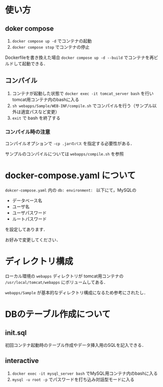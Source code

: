 # 使い方

## doker compose

1. `docker compose up -d` でコンテナの起動
2. `docker compose stop` でコンテナの停止

Dockerfileを書き換えた場合 `docker compose up -d --build` でコンテナを再ビルドして起動できる．

## コンパイル

1. コンテナが起動した状態で `docker exec -it tomcat_server bash` を行いtomcat用コンテナ内のbashに入る
2. `sh webapps/Sample/WEB-INF/compile.sh` でコンパイルを行う（サンプル以外は適宜パスなど変更）
3. `exit` で bash を終了する

### コンパイル時の注意

コンパイルオプションで `-cp .jarのパス` を指定する必要性がある．

サンプルのコンパイルについては `webapps/compile.sh` を参照


# docker-compose.yaml について

`dokcer-compose.yaml` 内の `db: environment: ` 以下にて，MySQLの

- データベース名
- ユーザ名
- ユーザパスワード
- ルートパスワード

を設定してあります．

お好みで変更してください．


# ディレクトリ構成

ローカル環境の `webapps` ディレクトリが tomcat用コンテナの `/usr/local/tomcat/webapps` にボリュームしてある．

`webapps/Sample` が基本的なディレクトリ構成になるため参考にされたし．


# DBのテーブル作成について

## init.sql

初回コンテナ起動時のテーブル作成やデータ挿入用のSQLを記入できる．

## interactive

1. `docker exec -it mysql_server bash` でMySQL用コンテナ内のbashに入る
2. `mysql -u root -p` でパスワードを打ち込み対話型モードに入る
